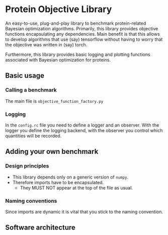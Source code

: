 # Protein Objective Library
An easy-to-use, plug-and-play library to benchmark protein-related Bayesian optimization algorithms.
Primarily, this library provides objective functions encapsulating any dependencies.
Main benefit is that this allows to develop algorithms that use (say) tensorflow without having to worry that the objective was written in (say) torch.

Furthermore, this library provides basic logging and plotting functions associated with Bayesian optimization for proteins. 
## Basic usage
### Calling a benchmark
The main file is `objective_function_factory.py`
### Logging
In the `config.rc` file you need to define a logger and an observer.
With the logger you define the logging backend, with the observer you control which quantities will be recorded.
## Adding your own benchmark
### Design principles
 * This library depends only on a generic version of `numpy`.
 * Therefore imports have to be encapsulated.
   * They MUST NOT appear at the top of the file as usual.
### Naming conventions
Since imports are dynamic it is vital that you stick to the naming convention.
## Software architecture
